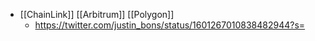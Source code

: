 - [[ChainLink]] [[Arbitrum]] [[Polygon]]
    - https://twitter.com/justin_bons/status/1601267010838482944?s=
